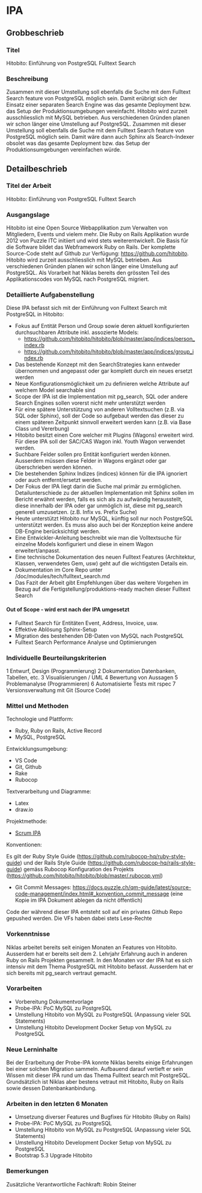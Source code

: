 # IPA

## Grobbeschrieb

### Titel

Hitobito: Einführung von PostgreSQL Fulltext Search

### Beschreibung

Zusammen mit dieser Umstellung soll ebenfalls die Suche mit dem Fulltext Search feature von PostgreSQL möglich sein. Damit erübrigt sich der Einsatz einer separaten Search Engine was das gesamte Deployment bzw. das Setup der Produktionsumgebungen vereinfacht.
Hitobito wird zurzeit ausschliesslich mit MySQL betrieben. Aus verschiedenen Gründen planen wir schon länger eine Umstellung auf PostgreSQL. Zusammen mit dieser Umstellung soll ebenfalls die Suche mit dem Fulltext Search feature von PostgreSQL möglich sein. Damit wäre dann auch Sphinx als Search-Indexer obsolet was das gesamte Deployment bzw. das Setup der Produktionsumgebungen vereinfachen würde.

## Detailbeschrieb

### Titel der Arbeit

Hitobito: Einführung von PostgreSQL Fulltext Search

### Ausgangslage

Hitobito ist eine Open Source Webapplikation zum Verwalten von Mitgliedern, Events und vielem mehr. Die Ruby on Rails Applikation wurde 2012 von Puzzle ITC initiiert und wird stets weiterentwickelt. 
Die Basis für die Software bildet das Webframework Ruby on Rails. Der komplette Source-Code steht auf Github zur Verfügung: https://github.com/hitobito. Hitobito wird zurzeit ausschliesslich mit MySQL betrieben. Aus verschiedenen Gründen planen wir schon länger eine Umstellung auf PostgreSQL. Als Vorarbeit hat Niklas bereits den grössten Teil des Applikationscodes von MySQL nach PostgreSQL migriert. 

### Detaillierte Aufgabenstellung

Diese IPA befasst sich mit der Einführung von Fulltext Search mit PostgreSQL in Hitobito:

- Fokus auf Entität Person und Group sowie deren aktuell konfigurierten durchsuchbaren Attribute inkl. assozierte Models:
  - https://github.com/hitobito/hitobito/blob/master/app/indices/person_index.rb
  - https://github.com/hitobito/hitobito/blob/master/app/indices/group_index.rb
- Das bestehende Konzept mit den SearchStrategies kann entweder übernommen und angepasst oder gar komplett durch ein neues ersetzt werden
- Neue Konfigurationsmöglichkeit um zu definieren welche Attribute auf welchem Model searchable sind
- Scope der IPA ist die Implementation mit pg_search, SQL oder andere Search Engines sollen vorerst nicht mehr unterstützt werden
- Für eine spätere Unterstützung von anderen Volltextsuchen (z.B. via SQL oder Sphinx), soll der Code so aufgebaut werden das dieser zu einem späteren Zeitpunkt sinnvoll erweitert werden kann (z.B. via Base Class und Vererbung)
- Hitobito besitzt einen Core welcher mit Plugins (Wagons) erweitert wird. Für diese IPA soll der SAC/CAS Wagon inkl. Youth Wagon verwendet werden.
- Suchbare Felder sollen pro Entität konfiguriert werden können. Ausserdem müssen diese Felder in Wagons ergänzt oder gar überschrieben werden können.
- Die bestehenden Sphinx Indizes (indices) können für die IPA ignoriert oder auch entfernt/ersetzt werden.
- Der Fokus der IPA liegt darin die Suche mal primär zu ermöglichen. Detailunterschiede zu der aktuellen Implementation mit Sphinx sollen im Bericht erwähnt werden, falls es sich als zu aufwändig herausstellt, diese innerhalb der IPA oder gar unmöglich ist, diese mit pg_search generell umzusetzen.  (z.B. Infix vs. Prefix Suche)
- Heute unterstützt Hitobito nur MySQL, künftig soll nur noch PostgreSQL unterstützt werden. Es muss also auch bei der Konzeption keine andere DB-Engine berücksichtigt werden.
- Eine Entwickler-Anleitung beschreibt wie man die Volltextsuche für einzelne Models konfiguriert und diese in einem Wagon erweitert/anpasst.
- Eine technische Dokumentation des neuen Fulltext Features (Architektur, Klassen, verwendetes Gem, usw) geht auf die wichtigsten Details ein. 
- Dokumentation im Core Repo unter /doc/modules/tech/fulltext_search.md
- Das Fazit der Arbeit gibt Empfehlungen über das weitere Vorgehen im Bezug auf die Fertigstellung/produktions-ready machen dieser Fulltext Search

#### Out of Scope - wird erst nach der IPA umgesetzt

- Fulltext Search für Entitäten Event, Address, Invoice, usw.
- Effektive Ablösung Sphinx-Setup
- Migration des bestehenden DB-Daten von MySQL nach PostgreSQL
- Fulltext Search Performance Analyse und Optimierungen

### Individuelle Beurteilungskriterien

1 Entwurf, Design (Programmierung)
2 Dokumentation Datenbanken, Tabellen, etc.
3 Visualisierungen / UML
4 Bewertung von Aussagen
5 Problemanalyse (Programmieren)
6 Automatisierte Tests mit rspec
7 Versionsverwaltung mit Git (Source Code) 

### Mittel und Methoden

Technologie und Plattform:

* Ruby, Ruby on Rails, Active Record
* MySQL, PostgreSQL

Entwicklungsumgebung:

* VS Code
* Git, Github
* Rake
* Rubocop

Textverarbeitung und Diagramme:

* Latex
* draw.io

Projektmethode:

* [Scrum IPA](https://github.com/puzzle-bbt/docs/blob/master/ipa/scrum-ipa.md)

Konventionen:

Es gilt der Ruby Style Guide (https://github.com/rubocop-hq/ruby-style-guide) und der Rails Style Guide (https://github.com/rubocop-hq/rails-style-guide) gemäss Rubocop Konfiguration des Projekts (https://github.com/hitobito/hitobito/blob/master/.rubocop.yml)
* Git Commit Messages: https://docs.puzzle.ch/qm-guide/latest/source-code-management/index.html#_konvention_commit_message (eine Kopie im IPA Dokument ablegen da nicht öffentlich)

Code der während dieser IPA entsteht soll auf ein privates Github Repo gepushed werden. Die VFs haben dabei stets Lese-Rechte

### Vorkenntnisse

Niklas arbeitet bereits seit einigen Monaten an Features von Hitobito. Ausserdem hat er bereits seit dem 2. Lehrjahr Erfahrung auch in anderen Ruby on Rails Projekten gesammelt. In den Monaten vor der IPA hat es sich intensiv mit dem Thema PostgreSQL mit Hitobito befasst. Ausserdem hat er sich bereits mit pg_search vertraut gemacht.

### Vorarbeiten

* Vorbereitung Dokumentvorlage
* Probe-IPA: PoC MySQL zu PostgreSQL
* Umstellung Hitobito von MySQL zu PostgreSQL (Anpassung vieler SQL Statements)
* Umstellung Hitobito Development Docker Setup von MySQL zu PostgreSQL

### Neue Lerninhalte

Bei der Erarbeitung der Probe-IPA konnte Niklas bereits einige Erfahrungen bei einer solchen Migration sammeln. Aufbauend darauf vertieft er sein Wissen mit dieser IPA rund um das Thema Fulltext search mit PostgreSQL.
Grundsätzlich ist Niklas aber bestens vetraut mit Hitobito, Ruby on Rails sowie dessen Datenbankanbindung.

### Arbeiten in den letzten 6 Monaten

* Umsetzung diverser Features und Bugfixes für Hitobito (Ruby on Rails)
* Probe-IPA: PoC MySQL zu PostgreSQL
* Umstellung Hitobito von MySQL zu PostgreSQL (Anpassung vieler SQL Statements)
* Umstellung Hitobito Development Docker Setup von MySQL zu PostgreSQL
* Bootstrap 5.3 Upgrade Hitobito

### Bemerkungen

Zusätzliche Verantwortliche Fachkraft: Robin Steiner 
